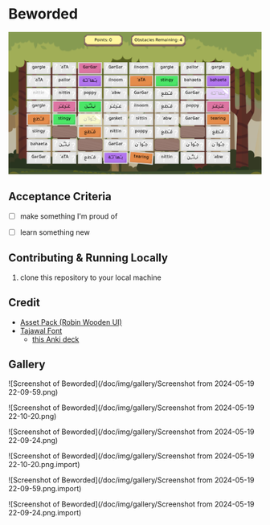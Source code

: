 # Beworded

![Screenshot of Beworded](/doc/img/project.png)

## Acceptance Criteria

- [ ] make something I'm proud of
- [ ] learn something new


## Contributing & Running Locally

1. clone this repository to your local machine


## Credit

- [Asset Pack (Robin Wooden UI)](https://prinbles.itch.io/robin)
- [Tajawal Font](https://fonts.google.com/specimen/Tajawal)
    - [this Anki deck](https://ankiweb.net/shared/info/293204297)

## Gallery

![Screenshot of Beworded](/doc/img/gallery/Screenshot from 2024-05-19 22-09-59.png)


![Screenshot of Beworded](/doc/img/gallery/Screenshot from 2024-05-19 22-10-20.png)


![Screenshot of Beworded](/doc/img/gallery/Screenshot from 2024-05-19 22-09-24.png)


![Screenshot of Beworded](/doc/img/gallery/Screenshot from 2024-05-19 22-10-20.png.import)


![Screenshot of Beworded](/doc/img/gallery/Screenshot from 2024-05-19 22-09-59.png.import)


![Screenshot of Beworded](/doc/img/gallery/Screenshot from 2024-05-19 22-09-24.png.import)
